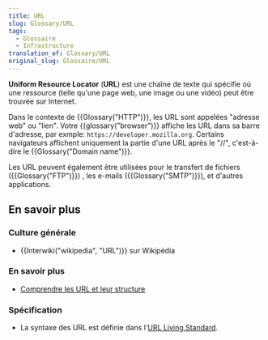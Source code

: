 ```yaml
---
title: URL
slug: Glossary/URL
tags:
  - Glossaire
  - Infrastructure
translation_of: Glossary/URL
original_slug: Glossaire/URL
---
```

**Uniform Resource Locator** (**URL**) est une chaîne de texte qui spécifie où une ressource (telle qu'une page web, une image ou une vidéo) peut être trouvée sur Internet.

Dans le contexte de {{Glossary("HTTP")}}, les URL sont appelées "adresse web" ou "lien". Votre {{glossary("browser")}} affiche les URL dans sa barre d'adresse, par exmple: `https://developer.mozilla.org`. Certains navigateurs affichent uniquement la partie d'une URL après le "//", c'est-à-dire le {{Glossary("Domain name")}}.

Les URL peuvent également être utilisées pour le transfert de fichiers ({{Glossary("FTP")}}) , les e-mails ({{Glossary("SMTP")}}), et d'autres applications.

## En savoir plus

### Culture générale

- {{Interwiki("wikipedia", "URL")}} sur Wikipédia

### En savoir plus

- [Comprendre les URL et leur structure](/fr/Learn/Understanding_URLs)

### Spécification

- La syntaxe des URL est définie dans l'[URL Living Standard](https://url.spec.whatwg.org/).
